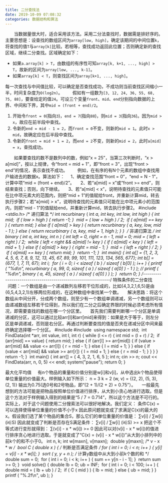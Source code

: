 ```yaml
---
title: 二分查找法
date: 2019-10-09 07:08:32
categories: 数据结构和算法
---
```

&emsp;&emsp;当数据量很大时，适合采用该方法。采用二分法查找时，数据需是排好序的。主要思想是：设查找的数组区间为`array[low, high]`，确定该期间的中间位置`k`，将查找的值`T`与`array[k]`比较。若相等，查找成功返回此位置；否则确定新的查找区域，继续二分查找。区域确定如下：

- 如果`a.array[k] > T`，由数组的有序性可知`array[k, k+1, ..., high] > T`，故新的区间为`array[low, ..., k-1]`。
- 如果`array[k] < T`，则查找区间为`array[k+1, ..., high]`。

每一次查找与中间值比较，可以确定是否查找成功，不成功则当前查找区间缩小一半，时间复杂度为`O(log2n)`。
&emsp;&emsp;假如有一组数为`[3, 12, 24, 36, 55, 68, 75, 88]`，要查给定的值`24`。可设三个变量`front`、`mid`、`end`分别指向数据的上界、中间和下界，其中`mid = (front + end)/2`。

1. 开始令`front = 0`(指向`3`)，`end = 7`(指向`88`)，则`mid = 3`(指向`36`)。因为`mid > x`，故应在前半段中查找。
2. 令新的`end = mid - 1 = 2`，而`front = 0`不变，则新的`mid = 1`。此时`x > mid`，故确定应在后半段中查找。
3. 令新的`front = mid + 1 = 2`，而`end = 2`不变，则新的`mid = 2`，此时`a[mid] = x`，查找成功。

&emsp;&emsp;如果要查找的数不是数列中的数，例如“x = 25”，当第三次判断时，“x > a[mid]”，按以上规律，令“front = mid + 1”，即“front = 3”，出现“front > end”的情况，表示查找不成功。
&emsp;&emsp;例如，在有序的有N个元素的数组中查找用户输进去的数据x。算法如下：
    1、确定查找范围“front = 0”，“end = N - 1”，计算中项“mid = (front + end)/2”。
    2、若“a[mid] = x”或“front >= end”，则结束查找；否则，向下继续。
    3、若“a[mid] < x”，说明待查找的元素值只可能在比中项元素大的范围内，则把“mid + 1”的值赋给front，并重新计算mid，转去执行步骤2；若“a[mid] > x”，说明待查找的元素值只可能在比中项元素小的范围内，则把“mid - 1”的值赋给end，并重新计算mid，转去执行步骤2。
#include <stdio.h>
​
/* 递归算法 */
int recurbinary ( int *a, int key, int low, int high ) {
    int mid;
​
    if ( low > high ) {
        return -1;
    }
​
    mid = ( low + high ) / 2;
​
    if ( a[mid] == key ) {
        return mid;
    } else if ( a[mid] > key ) {
        return recurbinary ( a, key, low, mid - 1 );
    } else {
        return recurbinary ( a, key, mid + 1, high );
    }
}
​
/* 非递归算法 */
int binary ( int *a, int key, int n ) {
    int left = 0, right = n - 1, mid = 0;
    mid = ( left + right ) / 2;
​
    while ( left < right && a[mid] != key ) {
        if ( a[mid] < key ) {
            left = mid + 1;
        } else if ( a[mid] > key ) {
            right = mid - 1;
        }
​
        mid = ( left + right ) / 2;
    }
​
    if ( a[mid] == key ) {
        return mid;
    }
​
    return -1;
}
​
int main() {
    int a[] = {1, 2, 3, 4, 5, 6, 7, 8, 9, 12, 13, 45, 67, 89, 99, 101, 111, 123, 134, 565, 677};
    int b[] = {677, 1, 7, 11, 67};
    int i;
​
    for ( i = 0; i < sizeof ( b ) / sizeof ( b[0] ); i++ ) {
        printf ( "%d\n", recurbinary ( a, 99, 0, sizeof ( a ) / sizeof ( a[0] ) - 1 ) );
        // printf ( "%d\n", binary ( a, 45, sizeof ( a ) / sizeof ( a[0] ) ) );
    }
​
    return 0;
}
/*-------------------------------------------------------------*/
特殊条件的二分查找
    问题：一个数组是由一个递减数列左移若干位形成的，比如{4,3,2,1,6,5}是由{6,5,4,3,2,1}左移两位形成的，在这种数组中查找某一个数。
    解决思路：将这个数组从中间分开，分成两个数组，则至少有一个数组单调递减，另一个数组则可以由递减数组左移若干位得到，所以我们在二分之后确定界限的时候必须考虑所有情况，即需要查找的数组在哪一个分区里。
    首先我们需要判断哪一个分区是单调递减的分区，这可以通过比较arr[l]和arr[mid]来得到：如果是大于等于，则左分区是单调递减，否则是右分区。再通过判断要查找的值是否夹在递减分区中间来最终确定选择哪一个分区。
#include <iostream>
#include <cstdlib>
​
using namespace std;
​
int FindData(int *arr, int value, int l, int r) {
    while (l <= r) {
        int mid = (l + r) / 2;
​
        if (arr[mid] == value) {
            return mid;
        }
        else {
            if (arr[l] >= arr[mid]) {
                if (value > arr[mid] && value <= arr[l]) {
                    r = mid - 1;
                }
                else {
                    l = mid + 1;
                }
            }
            else {
                if (value < arr[mid] && value >= arr[r]) {
                    l = mid + 1;
                }
                else {
                    r = mid - 1;
                }
            }
        }
    }
​
    return -1;
}
​
int main() {
    int arr[] = { 4, 3, 2, 1, 6, 5 };
    int n;
    cin >> n;
    cout << FindData(arr, n, 0, 5) << endl;
    system("pause");
    return 0;
}

最大化平均值
    有n个物品的重量和价值分别是w[i]和v[i]，从中选出k个物品使得单位重量的价值最大。样例输入如下所示：
n = 3
k = 2
(w, v) = {(2, 2), (5, 3), (2, 1)}
输出为0.75(选0号和2号物品，即“(2 + 1)/(2 + 2) = 0.75”）。
    一般最先想到的方法可能是把物品按照单位价值进行排序，从大到小贪心地进行选取。但是这个方法对于样例输入得到的结果是“5 / 7 = 0.714”，所以这个方法是不可行的。实际上，对于这个问题使用二分搜索法可以很好地解决。我们定义：
条件C(x) = 可以选择使得单位重量的价值不小于x
因此原问题就变成了求满足C(x)的最大的x。假设我们选了某个物品的集合S，那么它们的单位重量的价值是：
∑v[i] / ∑w[i] (i∈S)
因此就变成了判断是否存在S满足条件：
∑v[i] / ∑w[i] (i∈S) >= x
把这个不等式进行变形就得到：
∑(v[i] - x * w[i]) >= 0
因此可以对(v[i] - x * w[i])的值进行排序贪心地进行选取。于是就变成了“C(x) = (v[i] - x * w[i])”从大到小排列中的前k个的和不小于0。
int n, k;
int w[maxn], v[maxn];
​
double y[maxn]; /* v - x * w */
​
bool C ( double x ) { /* 判断是否满足条件 */
    for ( int i = 0; i < n; i++ ) {
        y[i] = v[i] - x * w[i];
    }
​
    sort ( y, y + n );
    /* 计算y数组中从大到小前k个数的和 */
    double sum = 0;
​
    for ( int i = 0; i < k; i++ ) {
        sum += y[n - i - 1];
    }
​
    return sum >= 0;
}
​
void solve() {
    double lb = 0;
    ub = INF;
​
    for ( int i = 0; i < 100; i++ ) {
        double mid = ( lb + ub ) / 2;
​
        if ( C ( mid ) ) {
            lb = mid;
        } else {
            ub = mid;
        }
    }
​
    printf ( "%.2f\n", ub );
}
